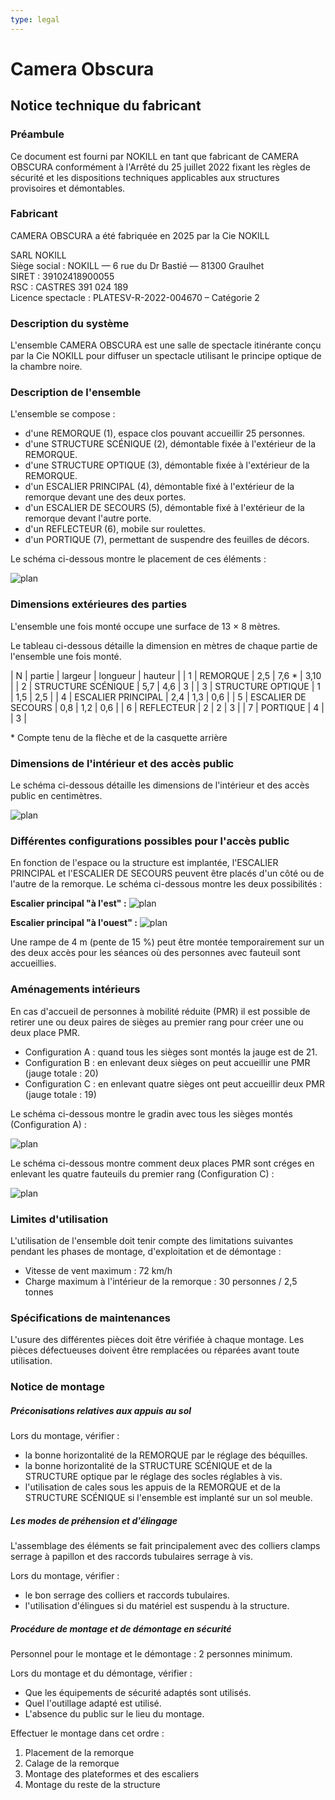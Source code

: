 ```yaml
---
type: legal
---
```


# Camera Obscura

## Notice technique du fabricant

<!--
__TODO: Vérifier que ce document contient :__  

- Description détaillée  
- Plan des installations techniques
- Description des parties de l'ensemble
- Nomenclature des pièces avec schémas
- Codification du marquage des pièces

-->

### Préambule

Ce document est fourni par NOKILL en tant que fabricant de CAMERA OBSCURA conformément à l'Arrêté du 25 juillet 2022 fixant les règles de sécurité et les dispositions techniques applicables aux structures provisoires et démontables.

### Fabricant

CAMERA OBSCURA a été fabriquée en 2025 par la Cie NOKILL

SARL NOKILL  
Siège social : NOKILL — 6 rue du Dr Bastié — 81300 Graulhet  
SIRET :	39102418900055  
RSC : CASTRES 391 024 189  
Licence spectacle :	PLATESV-R-2022-004670 – Catégorie 2

### Description du système

L'ensemble CAMERA OBSCURA est une salle de spectacle itinérante conçu par la Cie NOKILL pour diffuser un spectacle utilisant le principe optique de la chambre noire.

### Description de l'ensemble

L'ensemble se compose :

- d'une REMORQUE (1), espace clos pouvant accueillir 25 personnes.
- d'une STRUCTURE SCÉNIQUE (2), démontable fixée à l'extérieur de la REMORQUE.
- d'une STRUCTURE OPTIQUE (3), démontable fixée à l'extérieur de la REMORQUE.
- d'un ESCALIER PRINCIPAL (4), démontable fixé à l'extérieur de la remorque devant une des deux portes.
- d'un ESCALIER DE SECOURS (5), démontable fixé à l'extérieur de la remorque devant l'autre porte.
- d'un REFLECTEUR (6), mobile sur roulettes.
- d'un PORTIQUE (7), permettant de suspendre des feuilles de décors.

Le schéma ci-dessous montre le placement de ces éléments :

![plan](../plans/elements-ensemble.svg)

<!--

### Nomenclature des pièces avec schémas

__TODO: Détailler la nomenclature des pièces__

### Codification du marquage des pièces

__TODO: Décider d'une codification__
-->


<div class="page-break"></div>


### Dimensions extérieures des parties

L'ensemble une fois monté occupe une surface de 13 × 8 mètres.

Le tableau ci-dessous détaille la dimension en mètres de chaque partie de l'ensemble une fois monté.

| N | partie | largeur | longueur | hauteur |
| 1 | REMORQUE | 2,5 | 7,6 * | 3,10 |
| 2 | STRUCTURE SCÉNIQUE | 5,7 | 4,6 | 3 |
| 3 | STRUCTURE OPTIQUE | 1 | 1,5 | 2,5 |
| 4 | ESCALIER PRINCIPAL | 2,4 | 1,3 | 0,6 |
| 5 | ESCALIER DE SECOURS | 0,8 | 1,2 | 0,6 |
| 6 | REFLECTEUR | 2 | 2 | 3 |
| 7 | PORTIQUE | 4 |   | 3 |

\* Compte tenu de la flèche et de la casquette arrière

### Dimensions de l'intérieur et des accès public

Le schéma ci-dessous détaille les dimensions de l'intérieur et des accès public en centimètres.

![plan](../plans/plan-dimensions.svg)


<div class="page-break"></div>


### Différentes configurations possibles pour l'accès public

En fonction de l'espace ou la structure est implantée, l'ESCALIER PRINCIPAL et l'ESCALIER DE SECOURS peuvent être placés d'un côté ou de l'autre de la remorque. Le schéma ci-dessous montre les deux possibilités :

**Escalier principal "à l'est" :**
![plan](../plans/plan-amenagement-1.svg)

**Escalier principal "à l'ouest" :**
![plan](../plans/plan-amenagement-2.svg)

Une rampe de 4 m (pente de 15 %) peut être montée temporairement sur un des deux accès pour les séances où des personnes avec fauteuil sont accueillies.

<div class="page-break"></div>


### Aménagements intérieurs

En cas d'accueil de personnes à mobilité réduite (PMR) il est possible de retirer une ou deux paires de sièges au premier rang pour créer une ou deux place PMR.

- Configuration A : quand tous les sièges sont montés la jauge est de 21.
- Configuration B : en enlevant deux sièges on peut accueillir une PMR (jauge totale : 20)
- Configuration C : en enlevant quatre sièges ont peut accueillir deux PMR (jauge totale : 19)

Le schéma ci-dessous montre le gradin avec tous les sièges montés (Configuration A) :

![plan](../plans/plan-amenagement-4.svg)

Le schéma ci-dessous montre comment deux places PMR sont créges en enlevant les quatre fauteuils du premier rang (Configuration C) :

![plan](../plans/plan-amenagement-3.svg)


### Limites d'utilisation

L'utilisation de l'ensemble doit tenir compte des limitations suivantes pendant les phases de montage, d'exploitation et de démontage :

- Vitesse de vent maximum : 72 km/h
- Charge maximum à l'intérieur de la remorque : 30 personnes / 2,5 tonnes

### Spécifications de maintenances

L'usure des différentes pièces doit être vérifiée à chaque montage. Les pièces défectueuses doivent être remplacées ou réparées avant toute utilisation.

### Notice de montage

##### Préconisations relatives aux appuis au sol

Lors du montage, vérifier :

- la bonne horizontalité de la REMORQUE par le réglage des béquilles.
- la bonne horizontalité de la STRUCTURE SCÉNIQUE et de la STRUCTURE optique par le réglage des socles réglables à vis.
- l'utilisation de cales sous les appuis de la REMORQUE et de la STRUCTURE SCÉNIQUE si l'ensemble est implanté sur un sol meuble.

##### Les modes de préhension et d'élingage

L'assemblage des éléments se fait principalement avec des colliers clamps serrage à papillon et des raccords tubulaires serrage à vis.

Lors du montage, vérifier :

- le bon serrage des colliers et raccords tubulaires.
- l'utilisation d'élingues si du matériel est suspendu à la structure.

##### Procédure de montage et de démontage en sécurité

Personnel pour le montage et le démontage : 2 personnes minimum.

Lors du montage et du démontage, vérifier :
- Que les équipements de sécurité adaptés sont utilisés.
- Quel l'outillage adapté est utilisé.
- L'absence du public sur le lieu du montage.

Effectuer le montage dans cet ordre :

1. Placement de la remorque
2. Calage de la remorque
3. Montage des plateformes et des escaliers
4. Montage du reste de la structure

